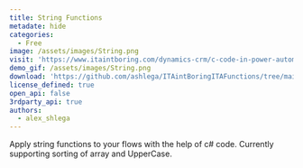```yaml
---
title: String Functions
metadate: hide
categories:
  - Free
image: /assets/images/String.png
visit: 'https://www.itaintboring.com/dynamics-crm/c-code-in-power-automate-lets-sort-a-string-array/'
demo_gif: /assets/images/String.png
download: 'https://github.com/ashlega/ITAintBoringITAFunctions/tree/main/ConnectorFiles'
license_defined: true
open_api: false
3rdparty_api: true
authors:
  - alex_shlega
---
```

Apply string functions to your flows with the help of c# code. Currently supporting sorting of array and UpperCase.


